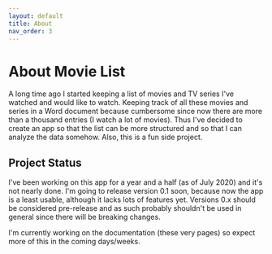 ```yaml
---
layout: default
title: About
nav_order: 3
---
```


# About Movie List

A long time ago I started keeping a list of movies and TV series I've watched and would like to watch. Keeping track
of all these movies and series in a Word document because cumbersome since now there are more than a thousand entries
(I watch a lot of movies). Thus I've decided to create an app so that the list can be more structured and so that I can
analyze the data somehow. Also, this is a fun side project.

## Project Status

I've been working on this app for a year and a half (as of July 2020) and it's not nearly done. I'm going to release
version 0.1 soon, because now the app is a least usable, although it lacks lots of features yet. Versions 0.x should
be considered pre-release and as such probably shouldn't be used in general since there will be breaking changes.

I'm currently working on the documentation (these very pages) so expect more of this in the coming days/weeks.
